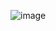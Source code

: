 ![image](https://github.com/TalhaBegendi/HBSeleniumProject/assets/67201575/7581f45b-a126-4853-a121-ffc3940a1dc9)
